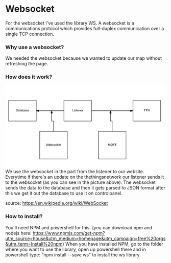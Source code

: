 # **Websocket**
For the websocket I've used the library WS.
A websocket is a communications protocol which provides full-duplex communication over a single TCP connection.
### **Why use a websocket?**
We needed the websocket because we wanted to update our map without refreshing the page.
### **How does it work?**
![](/assets/mqttexplained.PNG)
We use the websocket in the part from the listener to our website.
Everytime if there's an update on the thethingsnetwork our listener sends it to the websocket (as you can see in the picture above).
The websocket sends the data to the database and then it gets parsed to JSON format after this we get it out the database to use it on controlpanel.

source: https://en.wikipedia.org/wiki/WebSocket

### **How to install?**
You'll need NPM and powershell for this.
(you can download npm and nodejs here: https://www.npmjs.com/get-npm?utm_source=house&utm_medium=homepage&utm_campaign=free%20orgs&utm_term=Install%20npm)
When you have installed NPM, go to the folder where you want to use the library, open up powershell there and in powershell type: "npm install --save ws" to install the ws library.






